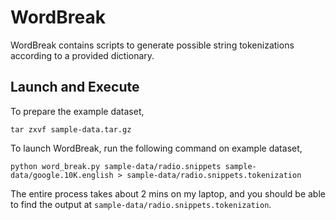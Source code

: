 WordBreak
==========

WordBreak contains scripts to generate possible string tokenizations according to a provided dictionary.

Launch and Execute
----------

To prepare the example dataset,

	tar zxvf sample-data.tar.gz

To launch WordBreak, run the following command on example dataset,

	python word_break.py sample-data/radio.snippets sample-data/google.10K.english > sample-data/radio.snippets.tokenization

The entire process takes about 2 mins on my laptop, and you should be able to find the output at `sample-data/radio.snippets.tokenization`.